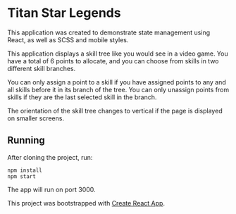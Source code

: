 # Titan Star Legends

This application was created to demonstrate state management using React, as well as SCSS and mobile styles.

This application displays a skill tree like you would see in a video game. You have a total of 6 points to allocate, and you can choose from skills in two different skill branches.

You can only assign a point to a skill if you have assigned points to any and all skills before it in its branch of the tree. You can only unassign points from skills if they are the last selected skill in the branch.

The orientation of the skill tree changes to vertical if the page is displayed on smaller screens.

## Running

After cloning the project, run:

```
npm install
npm start
```

The app will run on port 3000.

This project was bootstrapped with [Create React App](https://github.com/facebook/create-react-app).
